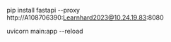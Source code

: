 pip install fastapi --proxy http://A108706390:Learnhard2023@10.24.19.83:8080

uvicorn main:app --reload
